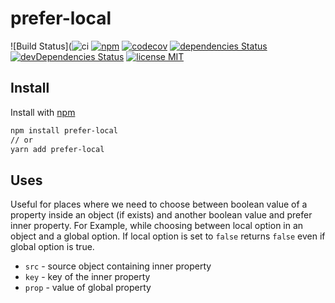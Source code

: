 # prefer-local

![Build Status](![ci](https://github.com/mohitsinghs/prefer-local/workflows/ci/badge.svg)
[![npm](https://badge.fury.io/js/prefer-local.svg)](http://badge.fury.io/js/prefer-local)
[![codecov](https://codecov.io/gh/mohitsinghs/prefer-local/branch/master/graph/badge.svg)](https://codecov.io/gh/mohitsinghs/prefer-local)
[![dependencies Status](https://david-dm.org/mohitsinghs/prefer-local/status.svg)](https://david-dm.org/mohitsinghs/prefer-local)
[![devDependencies Status](https://david-dm.org/mohitsinghs/prefer-local/dev-status.svg)](https://david-dm.org/mohitsinghs/prefer-local?type=dev)
[![license MIT](https://img.shields.io/badge/license-MIT-brightgreen.svg)](https://github.com/mohitsinghs/prefer-local/blob/master/LICENSE)

## Install

Install with [npm](https://npm.im/prefer-local)

```bash
npm install prefer-local
// or
yarn add prefer-local
```

## Uses

Useful for places where we need to choose between boolean value of a property inside an object (if exists) and another boolean value and prefer inner property. For Example, while choosing between local option in an object and a global option. If local option is set to `false` returns `false` even if global option is true.

- `src` - source object containing inner property
- `key` - key of the inner property
- `prop` - value of global property
